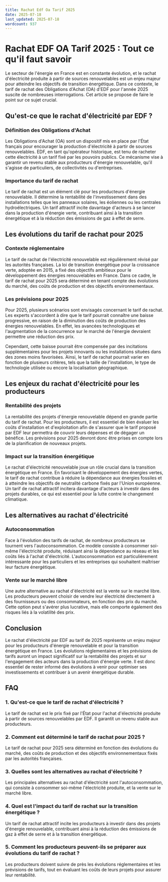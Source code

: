 ```yaml
---
title: Rachat Edf Oa Tarif 2025
date: 2025-07-18
last_updated: 2025-07-18
wordcount: 937
---
```


# Rachat EDF OA Tarif 2025 : Tout ce qu'il faut savoir

Le secteur de l'énergie en France est en constante évolution, et le rachat d'électricité produite à partir de sources renouvelables est un enjeu majeur pour atteindre les objectifs de transition énergétique. Dans ce contexte, le tarif de rachat des Obligations d'Achat (OA) d'EDF pour l'année 2025 suscite de nombreuses interrogations. Cet article se propose de faire le point sur ce sujet crucial.

## Qu'est-ce que le rachat d'électricité par EDF ?

### Définition des Obligations d'Achat

Les Obligations d'Achat (OA) sont un dispositif mis en place par l'État français pour encourager la production d'électricité à partir de sources renouvelables. EDF, en tant qu'opérateur historique, est tenu de racheter cette électricité à un tarif fixé par les pouvoirs publics. Ce mécanisme vise à garantir un revenu stable aux producteurs d'énergie renouvelable, qu'il s'agisse de particuliers, de collectivités ou d'entreprises.

### Importance du tarif de rachat

Le tarif de rachat est un élément clé pour les producteurs d'énergie renouvelable. Il détermine la rentabilité de l'investissement dans des installations telles que les panneaux solaires, les éoliennes ou les centrales hydroélectriques. Un tarif attractif incite davantage d'acteurs à se lancer dans la production d'énergie verte, contribuant ainsi à la transition énergétique et à la réduction des émissions de gaz à effet de serre.

## Les évolutions du tarif de rachat pour 2025

### Contexte réglementaire

Le tarif de rachat de l'électricité renouvelable est régulièrement révisé par les autorités françaises. La loi de transition énergétique pour la croissance verte, adoptée en 2015, a fixé des objectifs ambitieux pour le développement des énergies renouvelables en France. Dans ce cadre, le tarif de rachat pour 2025 sera déterminé en tenant compte des évolutions du marché, des coûts de production et des objectifs environnementaux.

### Les prévisions pour 2025

Pour 2025, plusieurs scénarios sont envisagés concernant le tarif de rachat. Les experts s'accordent à dire que le tarif pourrait connaître une baisse progressive, en raison de la diminution des coûts de production des énergies renouvelables. En effet, les avancées technologiques et l'augmentation de la concurrence sur le marché de l'énergie devraient permettre une réduction des prix.

Cependant, cette baisse pourrait être compensée par des incitations supplémentaires pour les projets innovants ou les installations situées dans des zones moins favorisées. Ainsi, le tarif de rachat pourrait varier en fonction de plusieurs critères, tels que la taille de l'installation, le type de technologie utilisée ou encore la localisation géographique.

## Les enjeux du rachat d'électricité pour les producteurs

### Rentabilité des projets

La rentabilité des projets d'énergie renouvelable dépend en grande partie du tarif de rachat. Pour les producteurs, il est essentiel de bien évaluer les coûts d'installation et d'exploitation afin de s'assurer que le tarif proposé par EDF leur permettra de couvrir leurs dépenses et de dégager un bénéfice. Les prévisions pour 2025 devront donc être prises en compte lors de la planification de nouveaux projets.

### Impact sur la transition énergétique

Le rachat d'électricité renouvelable joue un rôle crucial dans la transition énergétique en France. En favorisant le développement des énergies vertes, le tarif de rachat contribue à réduire la dépendance aux énergies fossiles et à atteindre les objectifs de neutralité carbone fixés par l'Union européenne. Un tarif de rachat attractif incitera davantage d'acteurs à investir dans des projets durables, ce qui est essentiel pour la lutte contre le changement climatique.

## Les alternatives au rachat d'électricité

### Autoconsommation

Face à l'évolution des tarifs de rachat, de nombreux producteurs se tournent vers l'autoconsommation. Ce modèle consiste à consommer soi-même l'électricité produite, réduisant ainsi la dépendance au réseau et les coûts liés à l'achat d'électricité. L'autoconsommation est particulièrement intéressante pour les particuliers et les entreprises qui souhaitent maîtriser leur facture énergétique.

### Vente sur le marché libre

Une autre alternative au rachat d'électricité est la vente sur le marché libre. Les producteurs peuvent choisir de vendre leur électricité directement à des fournisseurs ou des consommateurs, en fonction des prix du marché. Cette option peut s'avérer plus lucrative, mais elle comporte également des risques liés à la volatilité des prix.

## Conclusion

Le rachat d'électricité par EDF au tarif de 2025 représente un enjeu majeur pour les producteurs d'énergie renouvelable et pour la transition énergétique en France. Les évolutions réglementaires et les prévisions de tarifs auront un impact significatif sur la rentabilité des projets et sur l'engagement des acteurs dans la production d'énergie verte. Il est donc essentiel de rester informé des évolutions à venir pour optimiser ses investissements et contribuer à un avenir énergétique durable.

## FAQ

### 1. Qu'est-ce que le tarif de rachat d'électricité ?

Le tarif de rachat est le prix fixé par l'État pour l'achat d'électricité produite à partir de sources renouvelables par EDF. Il garantit un revenu stable aux producteurs.

### 2. Comment est déterminé le tarif de rachat pour 2025 ?

Le tarif de rachat pour 2025 sera déterminé en fonction des évolutions du marché, des coûts de production et des objectifs environnementaux fixés par les autorités françaises.

### 3. Quelles sont les alternatives au rachat d'électricité ?

Les principales alternatives au rachat d'électricité sont l'autoconsommation, qui consiste à consommer soi-même l'électricité produite, et la vente sur le marché libre.

### 4. Quel est l'impact du tarif de rachat sur la transition énergétique ?

Un tarif de rachat attractif incite les producteurs à investir dans des projets d'énergie renouvelable, contribuant ainsi à la réduction des émissions de gaz à effet de serre et à la transition énergétique.

### 5. Comment les producteurs peuvent-ils se préparer aux évolutions du tarif de rachat ?

Les producteurs doivent suivre de près les évolutions réglementaires et les prévisions de tarifs, tout en évaluant les coûts de leurs projets pour assurer leur rentabilité.